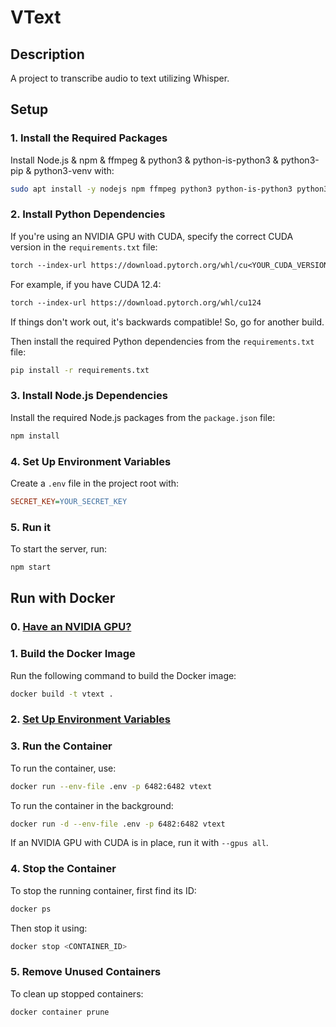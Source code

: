 # VText

## Description
A project to transcribe audio to text utilizing Whisper.

## Setup

### 1. Install the Required Packages
Install Node.js & npm & ffmpeg & python3 & python-is-python3 & python3-pip & python3-venv with:
```bash
sudo apt install -y nodejs npm ffmpeg python3 python-is-python3 python3-pip python3-venv
```

### 2. Install Python Dependencies
If you're using an NVIDIA GPU with CUDA, specify the correct CUDA version in the `requirements.txt` file:
```txt
torch --index-url https://download.pytorch.org/whl/cu<YOUR_CUDA_VERSION>
```

For example, if you have CUDA 12.4:
```txt
torch --index-url https://download.pytorch.org/whl/cu124
```

If things don't work out, it's backwards compatible! So, go for another build.

Then install the required Python dependencies from the `requirements.txt` file:
```bash
pip install -r requirements.txt
```

### 3. Install Node.js Dependencies
Install the required Node.js packages from the `package.json` file:
```bash
npm install
```

### 4. Set Up Environment Variables
Create a `.env` file in the project root with:
```ini
SECRET_KEY=YOUR_SECRET_KEY
```

### 5. Run it
To start the server, run:
```bash
npm start
```

## Run with Docker

### 0. [Have an NVIDIA GPU?](#2-install-python-dependencies)

### 1. Build the Docker Image
Run the following command to build the Docker image:
```bash
docker build -t vtext .
```

### 2. [Set Up Environment Variables](#4-set-up-environment-variables)


### 3. Run the Container
To run the container, use:
```bash
docker run --env-file .env -p 6482:6482 vtext
```

To run the container in the background:
```bash
docker run -d --env-file .env -p 6482:6482 vtext
```

If an NVIDIA GPU with CUDA is in place, run it with `--gpus all`.

### 4. Stop the Container
To stop the running container, first find its ID:
```bash
docker ps
```

Then stop it using:
```bash
docker stop <CONTAINER_ID>  
```

### 5. Remove Unused Containers
To clean up stopped containers:
```bash
docker container prune
```